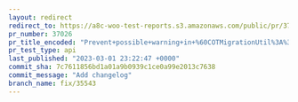 ```yaml
---
layout: redirect
redirect_to: https://a8c-woo-test-reports.s3.amazonaws.com/public/pr/37026/api/index.html
pr_number: 37026
pr_title_encoded: "Prevent+possible+warning+in+%60COTMigrationUtil%3A%3Aget_post_or_object_meta%28%29%60"
pr_test_type: api
last_published: "2023-03-01 23:22:47 +0000"
commit_sha: 7c7611856bd1a01a9b0939c1ce0a99e2013c7638
commit_message: "Add changelog"
branch_name: fix/35543
---
```

